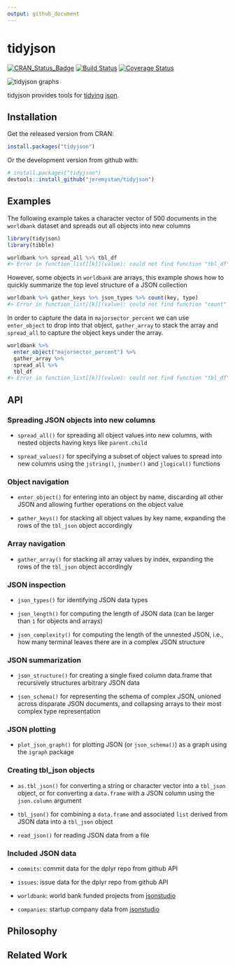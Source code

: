 ```yaml
---
output: github_document
---
```


<!-- README.md is generated from README.Rmd. Please edit that file -->



# tidyjson

[![CRAN_Status_Badge](http://www.r-pkg.org/badges/version/tidyjson)](http://cran.r-project.org/package=tidyjson)
[![Build Status](https://travis-ci.org/jeremystan/tidyjson.svg?branch=master)](https://travis-ci.org/jeremystan/tidyjson)
[![Coverage Status](https://img.shields.io/codecov/c/github/jeremystan/tidyjson/master.svg)](https://codecov.io/github/jeremystan/tidyjson?branch=master)

![tidyjson graphs](https://cloud.githubusercontent.com/assets/2284427/18217882/1b3b2db4-7114-11e6-8ba3-07938f1db9af.png)

tidyjson provides tools for [tidying](https://cran.r-project.org/web/packages/tidyr/vignettes/tidy-data.html)
[json](http://www.json.org/).

## Installation

Get the released version from CRAN:

```R
install.packages("tidyjson")
```

Or the development version from github with:

```R
# install.packages("tidyjson")
devtools::install_github("jeremystan/tidyjson")
```

## Examples

The following example takes a character vector of 
500 
documents in the `worldbank` dataset and spreads out all objects into new 
columns


```r
library(tidyjson)
library(tibble)

worldbank %>% spread_all %>% tbl_df
#> Error in function_list[[k]](value): could not find function "tbl_df"
```

However, some objects in `worldbank` are arrays, this example shows how
to quickly summarize the top level structure of a JSON collection


```r
worldbank %>% gather_keys %>% json_types %>% count(key, type)
#> Error in function_list[[k]](value): could not find function "count"
```

In order to capture the data in `majorsector_percent` we can use `enter_object` 
to drop into that object, `gather_array` to stack the array and `spread_all`
to capture the object keys under the array.


```r
worldbank %>%
  enter_object("majorsector_percent") %>%
  gather_array %>%
  spread_all %>%
  tbl_df
#> Error in function_list[[k]](value): could not find function "tbl_df"
```

## API

### Spreading JSON objects into new columns

* `spread_all()` for spreading all object values into new columns, with nested
objects having keys like `parent.child`

* `spread_values()` for specifying a subset of object values to spread into
new columns using the `jstring()`, `jnumber()` and `jlogical()` functions

### Object navigation

* `enter_object()` for entering into an object by name, discarding all other
JSON and allowing further operations on the object value

* `gather_keys()` for stacking all object values by key name, expanding the
rows of the `tbl_json` object accordingly

### Array navigation

* `gather_array()` for stacking all array values by index, expanding the
rows of the `tbl_json` object accordingly

### JSON inspection

* `json_types()` for identifying JSON data types

* `json_length()` for computing the length of JSON data (can be larger than
`1` for objects and arrays)

* `json_complexity()` for computing the length of the unnested JSON, i.e.,
how many terminal leaves there are in a complex JSON structure

### JSON summarization

* `json_structure()` for creating a single fixed column data.frame that 
recursively structures arbitrary JSON data

* `json_schema()` for representing the schema of complex JSON, unioned across
disparate JSON documents, and collapsing arrays to their most complex type
representation

### JSON plotting

* `plot_json_graph()` for plotting JSON (or `json_schema()`) as a graph using
the `igraph` package

### Creating tbl_json objects

* `as.tbl_json()` for converting a string or character vector into a `tbl_json`
object, or for converting a `data.frame` with a JSON column using the
`json.column` argument

* `tbl_json()` for combining a `data.frame` and associated `list` derived
from JSON data into a `tbl_json` object

* `read_json()` for reading JSON data from a file

### Included JSON data

* `commits`: commit data for the dplyr repo from github API

* `issues`: issue data for the dplyr repo from github API

* `worldbank`: world bank funded projects from 
[jsonstudio](http://jsonstudio.com/resources/)

* `companies`: startup company data from 
[jsonstudio](http://jsonstudio.com/resources/)

## Philosophy

## Related Work

